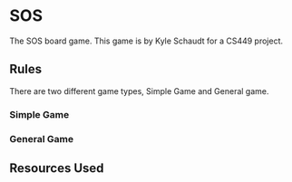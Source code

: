 # SOS

The SOS board game. This game is by Kyle Schaudt for a CS449 project.

## Rules

There are two different game types, Simple Game and General game.

### Simple Game

### General Game

## Resources Used
